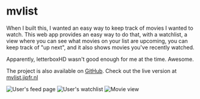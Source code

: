 # mvlist

When I built this, I wanted an easy way to keep track of movies I wanted to watch. This web app provides an easy way to do that, with a watchlist, a view where you can see what movies on your list are upcoming, you can keep track of "up next", and it also shows movies you've recently watched.

Apparently, letterboxHD wasn't good enough for me at the time. Awesome.

The project is also available on [GitHub](https://github.com/jipfr/mvlist). Check out the live version at [mvlist.jipfr.nl](https://mvlist.jipfr.nl)

![User's feed page](/assets/projects/mvlist.png)
![User's watchlist](/assets/projects/mvlist-2.png)
![Movie view](/assets/projects/mvlist-3.png)